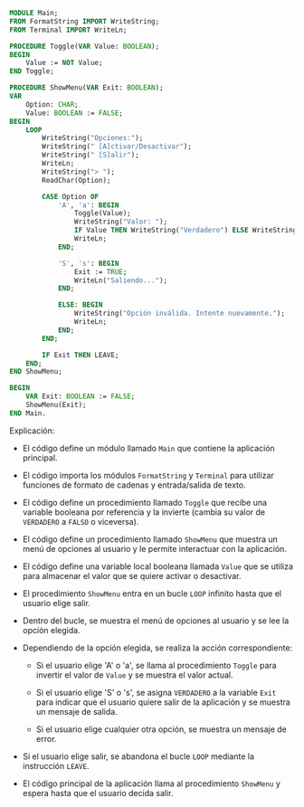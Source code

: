```modula-2
MODULE Main;
FROM FormatString IMPORT WriteString;
FROM Terminal IMPORT WriteLn;

PROCEDURE Toggle(VAR Value: BOOLEAN);
BEGIN
    Value := NOT Value;
END Toggle;

PROCEDURE ShowMenu(VAR Exit: BOOLEAN);
VAR
    Option: CHAR;
    Value: BOOLEAN := FALSE;
BEGIN
    LOOP
        WriteString("Opciones:");
        WriteString(" [A]ctivar/Desactivar");
        WriteString(" [S]alir");
        WriteLn;
        WriteString("> ");
        ReadChar(Option);

        CASE Option OF
            'A', 'a': BEGIN
                Toggle(Value);
                WriteString("Valor: ");
                IF Value THEN WriteString("Verdadero") ELSE WriteString("Falso");
                WriteLn;
            END;

            'S', 's': BEGIN
                Exit := TRUE;
                WriteLn("Saliendo...");
            END;

            ELSE: BEGIN
                WriteString("Opción inválida. Intente nuevamente.");
                WriteLn;
            END;
        END;

        IF Exit THEN LEAVE;
    END;
END ShowMenu;

BEGIN
    VAR Exit: BOOLEAN := FALSE;
    ShowMenu(Exit);
END Main.
```

Explicación:

* El código define un módulo llamado `Main` que contiene la aplicación principal.

* El código importa los módulos `FormatString` y `Terminal` para utilizar funciones de formato de cadenas y entrada/salida de texto.

* El código define un procedimiento llamado `Toggle` que recibe una variable booleana por referencia y la invierte (cambia su valor de `VERDADERO` a `FALSO` o viceversa).

* El código define un procedimiento llamado `ShowMenu` que muestra un menú de opciones al usuario y le permite interactuar con la aplicación.

* El código define una variable local booleana llamada `Value` que se utiliza para almacenar el valor que se quiere activar o desactivar.

* El procedimiento `ShowMenu` entra en un bucle `LOOP` infinito hasta que el usuario elige salir.

* Dentro del bucle, se muestra el menú de opciones al usuario y se lee la opción elegida.

* Dependiendo de la opción elegida, se realiza la acción correspondiente:

    * Si el usuario elige 'A' o 'a', se llama al procedimiento `Toggle` para invertir el valor de `Value` y se muestra el valor actual.

    * Si el usuario elige 'S' o 's', se asigna `VERDADERO` a la variable `Exit` para indicar que el usuario quiere salir de la aplicación y se muestra un mensaje de salida.

    * Si el usuario elige cualquier otra opción, se muestra un mensaje de error.

* Si el usuario elige salir, se abandona el bucle `LOOP` mediante la instrucción `LEAVE`.

* El código principal de la aplicación llama al procedimiento `ShowMenu` y espera hasta que el usuario decida salir.